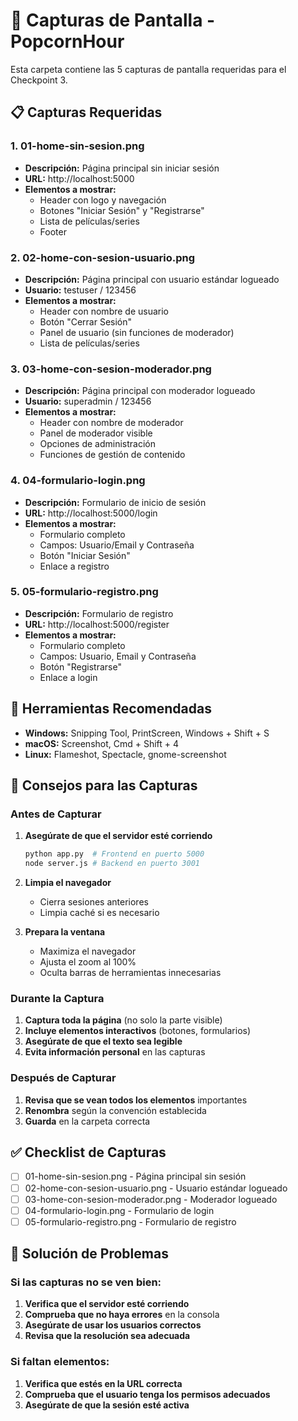 # 📸 Capturas de Pantalla - PopcornHour

Esta carpeta contiene las 5 capturas de pantalla requeridas para el Checkpoint 3.

## 📋 Capturas Requeridas

### 1. 01-home-sin-sesion.png
- **Descripción:** Página principal sin iniciar sesión
- **URL:** http://localhost:5000
- **Elementos a mostrar:**
  - Header con logo y navegación
  - Botones "Iniciar Sesión" y "Registrarse"
  - Lista de películas/series
  - Footer

### 2. 02-home-con-sesion-usuario.png
- **Descripción:** Página principal con usuario estándar logueado
- **Usuario:** testuser / 123456
- **Elementos a mostrar:**
  - Header con nombre de usuario
  - Botón "Cerrar Sesión"
  - Panel de usuario (sin funciones de moderador)
  - Lista de películas/series

### 3. 03-home-con-sesion-moderador.png
- **Descripción:** Página principal con moderador logueado
- **Usuario:** superadmin / 123456
- **Elementos a mostrar:**
  - Header con nombre de moderador
  - Panel de moderador visible
  - Opciones de administración
  - Funciones de gestión de contenido

### 4. 04-formulario-login.png
- **Descripción:** Formulario de inicio de sesión
- **URL:** http://localhost:5000/login
- **Elementos a mostrar:**
  - Formulario completo
  - Campos: Usuario/Email y Contraseña
  - Botón "Iniciar Sesión"
  - Enlace a registro

### 5. 05-formulario-registro.png
- **Descripción:** Formulario de registro
- **URL:** http://localhost:5000/register
- **Elementos a mostrar:**
  - Formulario completo
  - Campos: Usuario, Email y Contraseña
  - Botón "Registrarse"
  - Enlace a login

## 📱 Herramientas Recomendadas
- **Windows:** Snipping Tool, PrintScreen, Windows + Shift + S
- **macOS:** Screenshot, Cmd + Shift + 4
- **Linux:** Flameshot, Spectacle, gnome-screenshot

## 🎯 Consejos para las Capturas

### Antes de Capturar
1. **Asegúrate de que el servidor esté corriendo**
   ```bash
   python app.py  # Frontend en puerto 5000
   node server.js # Backend en puerto 3001
   ```

2. **Limpia el navegador**
   - Cierra sesiones anteriores
   - Limpia caché si es necesario

3. **Prepara la ventana**
   - Maximiza el navegador
   - Ajusta el zoom al 100%
   - Oculta barras de herramientas innecesarias

### Durante la Captura
1. **Captura toda la página** (no solo la parte visible)
2. **Incluye elementos interactivos** (botones, formularios)
3. **Asegúrate de que el texto sea legible**
4. **Evita información personal** en las capturas

### Después de Capturar
1. **Revisa que se vean todos los elementos** importantes
2. **Renombra** según la convención establecida
3. **Guarda** en la carpeta correcta

## ✅ Checklist de Capturas

- [ ] 01-home-sin-sesion.png - Página principal sin sesión
- [ ] 02-home-con-sesion-usuario.png - Usuario estándar logueado
- [ ] 03-home-con-sesion-moderador.png - Moderador logueado
- [ ] 04-formulario-login.png - Formulario de login
- [ ] 05-formulario-registro.png - Formulario de registro

## 🔧 Solución de Problemas

### Si las capturas no se ven bien:
1. **Verifica que el servidor esté corriendo**
2. **Comprueba que no haya errores** en la consola
3. **Asegúrate de usar los usuarios correctos**
4. **Revisa que la resolución sea adecuada**

### Si faltan elementos:
1. **Verifica que estés en la URL correcta**
2. **Comprueba que el usuario tenga los permisos adecuados**
3. **Asegúrate de que la sesión esté activa** 